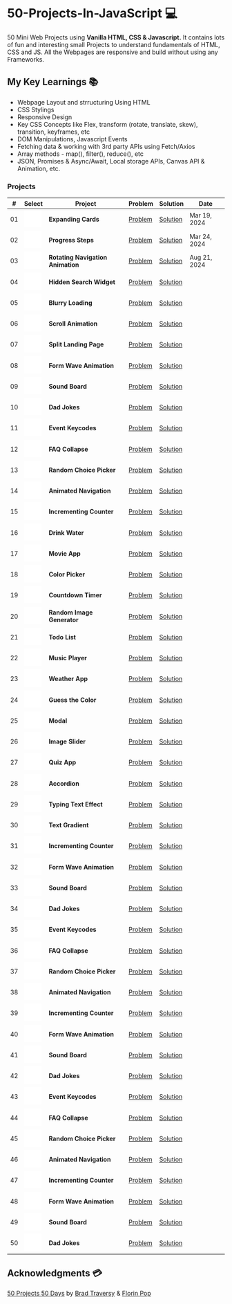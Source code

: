 # 50-Projects-In-JavaScript 💻

50 Mini Web Projects using **Vanilla HTML, CSS &amp; Javascript.** It contains lots of fun and interesting small Projects to understand fundamentals of HTML, CSS and JS. All the Webpages are responsive and build without using any Frameworks.

## My Key Learnings 📚

- Webpage Layout and strructuring Using HTML
- CSS Stylings
- Responsive Design
- Key CSS Concepts like Flex, transform (rotate, translate, skew), transition, keyframes, etc
- DOM Manipulations, Javascript Events
- Fetching data & working with 3rd party APIs using Fetch/Axios
- Array methods - map(), filter(), reduce(), etc
- JSON, Promises & Async/Await, Local storage APIs, Canvas API & Animation, etc.

### Projects
<body>
<table>
    <thead>
        <tr>
            <th>#</th>
            <th>Select</th>
            <th>Project</th>
            <th>Problem</th>
            <th>Solution</th>
            <th>Date</th>
        </tr>
    </thead>
    <tbody>
        <tr>
            <td>01</td>
            <td><img src="./svg/checked.svg"></td>
            <td><strong>Expanding Cards</strong></td>
            <td><a href="https://50projects-50-days.netlify.app/01.%20expanding%20cards/" target="_blank">Problem</a></td>
            <td><a href="https://sarfarazstark.github.io/50-Projects-In-Javascript/1-Expanding%20Cards/" target="_blank">Solution</a></td>
            <td>Mar 19, 2024</td>
        </tr>
        <tr>
            <td>02</td>
            <td><img src="./svg/checked.svg"></td>
            <td><strong>Progress Steps</strong></td>
            <td><a href="https://50projects-50-days.netlify.app/02.%20progress%20steps/" target="_blank">Problem</a></td>
            <td><a href="https://sarfarazstark.github.io/50-Projects-In-Javascript/2-Progress%20Steps/" target="_blank">Solution</a></td>
            <td>Mar 24, 2024</td>
        </tr>
        <tr>
            <td>03</td>
            <td><img src="./svg/checked.svg"></td>
            <td><strong>Rotating Navigation Animation</strong></td>
            <td><a href="https://50projects-50-days.netlify.app/03.%20rotating%20navigation/" target="_blank">Problem</a></td>
            <td><a href="https://sarfarazstark.github.io/50-Projects-In-Javascript/3-Rotating%20Navigation%20Animation/" target="_blank">Solution</a></td>
            <td>Aug 21, 2024</td>
        </tr>
        <tr>
            <td>04</td>
            <td><img src="./svg/uncheck.svg"></td>
            <td><strong>Hidden Search Widget</strong></td>
            <td><a href="https://50projects-50-days.netlify.app/04.%20hidden%20search%20widget/" target="_blank">Problem</a></td>
            <td><a href="https://sarfarazstark.github.io/50-Projects-In-Javascript/4-Hidden%20Search%20Widget/" target="_blank">Solution</a></td>
            <td></td>
        </tr>
        <tr>
            <td>05</td>
            <td><img src="./svg/uncheck.svg"></td>
            <td><strong>Blurry Loading</strong></td>
            <td><a href="https://50projects-50-days.netlify.app/05.%20blurry%20loading/" target="_blank">Problem</a></td>
            <td><a href="https://sarfarazstark.github.io/50-Projects-In-Javascript/5-Blurry%20Loading/" target="_blank">Solution</a></td>
            <td></td>
        </tr>
        <tr>
            <td>06</td>
            <td><img src="./svg/uncheck.svg"></td>
            <td><strong>Scroll Animation</strong></td>
            <td><a href="https://50projects-50-days.netlify.app/06.%20scroll%20animation/" target="_blank">Problem</a></td>
            <td><a href="https://sarfarazstark.github.io/50-Projects-In-Javascript/6-Scroll%20Animation/" target="_blank">Solution</a></td>
            <td></td>
        </tr>
        <tr>
            <td>07</td>
            <td><img src="./svg/uncheck.svg"></td>
            <td><strong>Split Landing Page</strong></td>
            <td><a href="https://50projects-50-days.netlify.app/07.%20split%20landing%20page/" target="_blank">Problem</a></td>
            <td><a href="https://sarfarazstark.github.io/50-Projects-In-Javascript/7-Split%20Landing%20Page/" target="_blank">Solution</a></td>
            <td></td>
        </tr>
        <tr>
            <td>08</td>
            <td><img src="./svg/uncheck.svg"></td>
            <td><strong>Form Wave Animation</strong></td>
            <td><a href="https://50projects-50-days.netlify.app/08.%20form%20wave%20animation/" target="_blank">Problem</a></td>
            <td><a href="https://sarfarazstark.github.io/50-Projects-In-Javascript/8-Form%20Wave%20Animation/" target="_blank">Solution</a></td>
            <td></td>
        </tr>
        <tr>
            <td>09</td>
            <td><img src="./svg/uncheck.svg"></td>
            <td><strong>Sound Board</strong></td>
            <td><a href="https://50projects-50-days.netlify.app/09.%20sound%20board/" target="_blank">Problem</a></td>
            <td><a href="https://sarfarazstark.github.io/50-Projects-In-Javascript/9-Sound%20Board/" target="_blank">Solution</a></td>
            <td></td>
        </tr>
        <tr>
            <td>10</td>
            <td><img src="./svg/uncheck.svg"></td>
            <td><strong>Dad Jokes</strong></td>
            <td><a href="https://50projects-50-days.netlify.app/10.%20dad%20jokes/" target="_blank">Problem</a></td>
            <td><a href="https://sarfarazstark.github.io/50-Projects-In-Javascript/10-Dad%20Jokes/" target="_blank">Solution</a></td>
            <td></td>
        </tr>
        <tr>
            <td>11</td>
            <td><img src="./svg/uncheck.svg"></td>
            <td><strong>Event Keycodes</strong></td>
            <td><a href="https://50projects-50-days.netlify.app/11.%20event%20keycodes/" target="_blank">Problem</a></td>
            <td><a href="https://sarfarazstark.github.io/50-Projects-In-Javascript/11-Event%20Keycodes/" target="_blank">Solution</a></td>
            <td></td>
        </tr>
        <tr>
            <td>12</td>
            <td><img src="./svg/uncheck.svg"></td>
            <td><strong>FAQ Collapse</strong></td>
            <td><a href="https://50projects-50-days.netlify.app/12.%20faq%20collapse/" target="_blank">Problem</a></td>
            <td><a href="https://sarfarazstark.github.io/50-Projects-In-Javascript/12-FAQ%20Collapse/" target="_blank">Solution</a></td>
            <td></td>
        </tr>
        <tr>
            <td>13</td>
            <td><img src="./svg/uncheck.svg"></td>
            <td><strong>Random Choice Picker</strong></td>
            <td><a href="https://50projects-50-days.netlify.app/13.%20random%20choice%20picker/" target="_blank">Problem</a></td>
            <td><a href="https://sarfarazstark.github.io/50-Projects-In-Javascript/13-Random%20Choice%20Picker/" target="_blank">Solution</a></td>
            <td></td>
        </tr>
        <tr>
            <td>14</td>
            <td><img src="./svg/uncheck.svg"></td>
            <td><strong>Animated Navigation</strong></td>
            <td><a href="https://50projects-50-days.netlify.app/14.%20animated%20navigation/" target="_blank">Problem</a></td>
            <td><a href="https://sarfarazstark.github.io/50-Projects-In-Javascript/14-Animated%20Navigation/" target="_blank">Solution</a></td>
            <td></td>
        </tr>
        <tr>
            <td>15</td>
            <td><img src="./svg/uncheck.svg"></td>
            <td><strong>Incrementing Counter</strong></td>
            <td><a href="https://50projects-50-days.netlify.app/15.%20incrementing%20counter/" target="_blank">Problem</a></td>
            <td><a href="https://sarfarazstark.github.io/50-Projects-In-Javascript/15-Incrementing%20Counter/" target="_blank">Solution</a></td>
            <td></td>
        </tr>
        <tr>
            <td>16</td>
            <td><img src="./svg/uncheck.svg"></td>
            <td><strong>Drink Water</strong></td>
            <td><a href="https://50projects-50-days.netlify.app/16.%20drink%20water/" target="_blank">Problem</a></td>
            <td><a href="https://sarfarazstark.github.io/50-Projects-In-Javascript/16-Drink%20Water/" target="_blank">Solution</a></td>
            <td></td>
        </tr>
        <tr>
            <td>17</td>
            <td><img src="./svg/uncheck.svg"></td>
            <td><strong>Movie App</strong></td>
            <td><a href="https://50projects-50-days.netlify.app/17.%20movie%20app/" target="_blank">Problem</a></td>
            <td><a href="https://sarfarazstark.github.io/50-Projects-In-Javascript/17-Movie%20App/" target="_blank">Solution</a></td>
            <td></td>
        </tr>
        <tr>
            <td>18</td>
            <td><img src="./svg/uncheck.svg"></td>
            <td><strong>Color Picker</strong></td>
            <td><a href="https://50projects-50-days.netlify.app/18.%20color%20picker/" target="_blank">Problem</a></td>
            <td><a href="https://sarfarazstark.github.io/50-Projects-In-Javascript/18-Color%20Picker/" target="_blank">Solution</a></td>
            <td></td>
        </tr>
        <tr>
            <td>19</td>
            <td><img src="./svg/uncheck.svg"></td>
            <td><strong>Countdown Timer</strong></td>
            <td><a href="https://50projects-50-days.netlify.app/19.%20countdown%20timer/" target="_blank">Problem</a></td>
            <td><a href="https://sarfarazstark.github.io/50-Projects-In-Javascript/19-Countdown%20Timer/" target="_blank">Solution</a></td>
            <td></td>
        </tr>
        <tr>
            <td>20</td>
            <td><img src="./svg/uncheck.svg"></td>
            <td><strong>Random Image Generator</strong></td>
            <td><a href="https://50projects-50-days.netlify.app/20.%20random%20image%20generator/" target="_blank">Problem</a></td>
            <td><a href="https://sarfarazstark.github.io/50-Projects-In-Javascript/20-Random%20Image%20Generator/" target="_blank">Solution</a></td>
            <td></td>
        </tr>
        <tr>
            <td>21</td>
            <td><img src="./svg/uncheck.svg"></td>
            <td><strong>Todo List</strong></td>
            <td><a href="https://50projects-50-days.netlify.app/21.%20todo%20list/" target="_blank">Problem</a></td>
            <td><a href="https://sarfarazstark.github.io/50-Projects-In-Javascript/21-Todo%20List/" target="_blank">Solution</a></td>
            <td></td>
        </tr>
        <tr>
            <td>22</td>
            <td><img src="./svg/uncheck.svg"></td>
            <td><strong>Music Player</strong></td>
            <td><a href="https://50projects-50-days.netlify.app/22.%20music%20player/" target="_blank">Problem</a></td>
            <td><a href="https://sarfarazstark.github.io/50-Projects-In-Javascript/22-Music%20Player/" target="_blank">Solution</a></td>
            <td></td>
        </tr>
        <tr>
            <td>23</td>
            <td><img src="./svg/uncheck.svg"></td>
            <td><strong>Weather App</strong></td>
            <td><a href="https://50projects-50-days.netlify.app/23.%20weather%20app/" target="_blank">Problem</a></td>
            <td><a href="https://sarfarazstark.github.io/50-Projects-In-Javascript/23-Weather%20App/" target="_blank">Solution</a></td>
            <td></td>
        </tr>
        <tr>
            <td>24</td>
            <td><img src="./svg/uncheck.svg"></td>
            <td><strong>Guess the Color</strong></td>
            <td><a href="https://50projects-50-days.netlify.app/24.%20guess%20the%20color/" target="_blank">Problem</a></td>
            <td><a href="https://sarfarazstark.github.io/50-Projects-In-Javascript/24-Guess%20the%20Color/" target="_blank">Solution</a></td>
            <td></td>
        </tr>
        <tr>
            <td>25</td>
            <td><img src="./svg/uncheck.svg"></td>
            <td><strong>Modal</strong></td>
            <td><a href="https://50projects-50-days.netlify.app/25.%20modal/" target="_blank">Problem</a></td>
            <td><a href="https://sarfarazstark.github.io/50-Projects-In-Javascript/25-Modal/" target="_blank">Solution</a></td>
            <td></td>
        </tr>
        <tr>
            <td>26</td>
            <td><img src="./svg/uncheck.svg"></td>
            <td><strong>Image Slider</strong></td>
            <td><a href="https://50projects-50-days.netlify.app/26.%20image%20slider/" target="_blank">Problem</a></td>
            <td><a href="https://sarfarazstark.github.io/50-Projects-In-Javascript/26-Image%20Slider/" target="_blank">Solution</a></td>
            <td></td>
        </tr>
        <tr>
            <td>27</td>
            <td><img src="./svg/uncheck.svg"></td>
            <td><strong>Quiz App</strong></td>
            <td><a href="https://50projects-50-days.netlify.app/27.%20quiz%20app/" target="_blank">Problem</a></td>
            <td><a href="https://sarfarazstark.github.io/50-Projects-In-Javascript/27-Quiz%20App/" target="_blank">Solution</a></td>
            <td></td>
        </tr>
        <tr>
            <td>28</td>
            <td><img src="./svg/uncheck.svg"></td>
            <td><strong>Accordion</strong></td>
            <td><a href="https://50projects-50-days.netlify.app/28.%20accordion/" target="_blank">Problem</a></td>
            <td><a href="https://sarfarazstark.github.io/50-Projects-In-Javascript/28-Accordion/" target="_blank">Solution</a></td>
            <td></td>
        </tr>
        <tr>
            <td>29</td>
            <td><img src="./svg/uncheck.svg"></td>
            <td><strong>Typing Text Effect</strong></td>
            <td><a href="https://50projects-50-days.netlify.app/29.%20typing%20text%20effect/" target="_blank">Problem</a></td>
            <td><a href="https://sarfarazstark.github.io/50-Projects-In-Javascript/29-Typing%20Text%20Effect/" target="_blank">Solution</a></td>
            <td></td>
        </tr>
        <tr>
            <td>30</td>
            <td><img src="./svg/uncheck.svg"></td>
            <td><strong>Text Gradient</strong></td>
            <td><a href="https://50projects-50-days.netlify.app/30.%20text%20gradient/" target="_blank">Problem</a></td>
            <td><a href="https://sarfarazstark.github.io/50-Projects-In-Javascript/30-Text%20Gradient/" target="_blank">Solution</a></td>
            <td></td>
        </tr>
        <tr>
            <td>31</td>
            <td><img src="./svg/uncheck.svg"></td>
            <td><strong>Incrementing Counter</strong></td>
            <td><a href="https://50projects-50-days.netlify.app/31.%20incrementing%20counter/" target="_blank">Problem</a></td>
            <td><a href="https://sarfarazstark.github.io/50-Projects-In-Javascript/31-Incrementing%20Counter/" target="_blank">Solution</a></td>
            <td></td>
        </tr>
        <tr>
            <td>32</td>
            <td><img src="./svg/uncheck.svg"></td>
            <td><strong>Form Wave Animation</strong></td>
            <td><a href="https://50projects-50-days.netlify.app/32.%20form%20wave%20animation/" target="_blank">Problem</a></td>
            <td><a href="https://sarfarazstark.github.io/50-Projects-In-Javascript/32-Form%20Wave%20Animation/" target="_blank">Solution</a></td>
            <td></td>
        </tr>
        <tr>
            <td>33</td>
            <td><img src="./svg/uncheck.svg"></td>
            <td><strong>Sound Board</strong></td>
            <td><a href="https://50projects-50-days.netlify.app/33.%20sound%20board/" target="_blank">Problem</a></td>
            <td><a href="https://sarfarazstark.github.io/50-Projects-In-Javascript/33-Sound%20Board/" target="_blank">Solution</a></td>
            <td></td>
        </tr>
        <tr>
            <td>34</td>
            <td><img src="./svg/uncheck.svg"></td>
            <td><strong>Dad Jokes</strong></td>
            <td><a href="https://50projects-50-days.netlify.app/34.%20dad%20jokes/" target="_blank">Problem</a></td>
            <td><a href="https://sarfarazstark.github.io/50-Projects-In-Javascript/34-Dad%20Jokes/" target="_blank">Solution</a></td>
            <td></td>
        </tr>
        <tr>
            <td>35</td>
            <td><img src="./svg/uncheck.svg"></td>
            <td><strong>Event Keycodes</strong></td>
            <td><a href="https://50projects-50-days.netlify.app/35.%20event%20keycodes/" target="_blank">Problem</a></td>
            <td><a href="https://sarfarazstark.github.io/50-Projects-In-Javascript/35-Event%20Keycodes/" target="_blank">Solution</a></td>
            <td></td>
        </tr>
        <tr>
            <td>36</td>
            <td><img src="./svg/uncheck.svg"></td>
            <td><strong>FAQ Collapse</strong></td>
            <td><a href="https://50projects-50-days.netlify.app/36.%20faq%20collapse/" target="_blank">Problem</a></td>
            <td><a href="https://sarfarazstark.github.io/50-Projects-In-Javascript/36-FAQ%20Collapse/" target="_blank">Solution</a></td>
            <td></td>
        </tr>
        <tr>
            <td>37</td>
            <td><img src="./svg/uncheck.svg"></td>
            <td><strong>Random Choice Picker</strong></td>
            <td><a href="https://50projects-50-days.netlify.app/37.%20random%20choice%20picker/" target="_blank">Problem</a></td>
            <td><a href="https://sarfarazstark.github.io/50-Projects-In-Javascript/37-Random%20Choice%20Picker/" target="_blank">Solution</a></td>
            <td></td>
        </tr>
        <tr>
            <td>38</td>
            <td><img src="./svg/uncheck.svg"></td>
            <td><strong>Animated Navigation</strong></td>
            <td><a href="https://50projects-50-days.netlify.app/38.%20animated%20navigation/" target="_blank">Problem</a></td>
            <td><a href="https://sarfarazstark.github.io/50-Projects-In-Javascript/38-Animated%20Navigation/" target="_blank">Solution</a></td>
            <td></td>
        </tr>
        <tr>
            <td>39</td>
            <td><img src="./svg/uncheck.svg"></td>
            <td><strong>Incrementing Counter</strong></td>
            <td><a href="https://50projects-50-days.netlify.app/39.%20incrementing%20counter/" target="_blank">Problem</a></td>
            <td><a href="https://sarfarazstark.github.io/50-Projects-In-Javascript/39-Incrementing%20Counter/" target="_blank">Solution</a></td>
            <td></td>
        </tr>
        <tr>
            <td>40</td>
            <td><img src="./svg/uncheck.svg"></td>
            <td><strong>Form Wave Animation</strong></td>
            <td><a href="https://50projects-50-days.netlify.app/40.%20form%20wave%20animation/" target="_blank">Problem</a></td>
            <td><a href="https://sarfarazstark.github.io/50-Projects-In-Javascript/40-Form%20Wave%20Animation/" target="_blank">Solution</a></td>
            <td></td>
        </tr>
        <tr>
            <td>41</td>
            <td><img src="./svg/uncheck.svg"></td>
            <td><strong>Sound Board</strong></td>
            <td><a href="https://50projects-50-days.netlify.app/41.%20sound%20board/" target="_blank">Problem</a></td>
            <td><a href="https://sarfarazstark.github.io/50-Projects-In-Javascript/41-Sound%20Board/" target="_blank">Solution</a></td>
            <td></td>
        </tr>
        <tr>
            <td>42</td>
            <td><img src="./svg/uncheck.svg"></td>
            <td><strong>Dad Jokes</strong></td>
            <td><a href="https://50projects-50-days.netlify.app/42.%20dad%20jokes/" target="_blank">Problem</a></td>
            <td><a href="https://sarfarazstark.github.io/50-Projects-In-Javascript/42-Dad%20Jokes/" target="_blank">Solution</a></td>
            <td></td>
        </tr>
        <tr>
            <td>43</td>
            <td><img src="./svg/uncheck.svg"></td>
            <td><strong>Event Keycodes</strong></td>
            <td><a href="https://50projects-50-days.netlify.app/43.%20event%20keycodes/" target="_blank">Problem</a></td>
            <td><a href="https://sarfarazstark.github.io/50-Projects-In-Javascript/43-Event%20Keycodes/" target="_blank">Solution</a></td>
            <td></td>
        </tr>
        <tr>
            <td>44</td>
            <td><img src="./svg/uncheck.svg"></td>
            <td><strong>FAQ Collapse</strong></td>
            <td><a href="https://50projects-50-days.netlify.app/44.%20faq%20collapse/" target="_blank">Problem</a></td>
            <td><a href="https://sarfarazstark.github.io/50-Projects-In-Javascript/44-FAQ%20Collapse/" target="_blank">Solution</a></td>
            <td></td>
        </tr>
        <tr>
            <td>45</td>
            <td><img src="./svg/uncheck.svg"></td>
            <td><strong>Random Choice Picker</strong></td>
            <td><a href="https://50projects-50-days.netlify.app/45.%20random%20choice%20picker/" target="_blank">Problem</a></td>
            <td><a href="https://sarfarazstark.github.io/50-Projects-In-Javascript/45-Random%20Choice%20Picker/" target="_blank">Solution</a></td>
            <td></td>
        </tr>
        <tr>
            <td>46</td>
            <td><img src="./svg/uncheck.svg"></td>
            <td><strong>Animated Navigation</strong></td>
            <td><a href="https://50projects-50-days.netlify.app/46.%20animated%20navigation/" target="_blank">Problem</a></td>
            <td><a href="https://sarfarazstark.github.io/50-Projects-In-Javascript/46-Animated%20Navigation/" target="_blank">Solution</a></td>
            <td></td>
        </tr>
        <tr>
            <td>47</td>
            <td><img src="./svg/uncheck.svg"></td>
            <td><strong>Incrementing Counter</strong></td>
            <td><a href="https://50projects-50-days.netlify.app/47.%20incrementing%20counter/" target="_blank">Problem</a></td>
            <td><a href="https://sarfarazstark.github.io/50-Projects-In-Javascript/47-Incrementing%20Counter/" target="_blank">Solution</a></td>
            <td></td>
        </tr>
        <tr>
            <td>48</td>
            <td><img src="./svg/uncheck.svg"></td>
            <td><strong>Form Wave Animation</strong></td>
            <td><a href="https://50projects-50-days.netlify.app/48.%20form%20wave%20animation/" target="_blank">Problem</a></td>
            <td><a href="https://sarfarazstark.github.io/50-Projects-In-Javascript/48-Form%20Wave%20Animation/" target="_blank">Solution</a></td>
            <td></td>
        </tr>
        <tr>
            <td>49</td>
            <td><img src="./svg/uncheck.svg"></td>
            <td><strong>Sound Board</strong></td>
            <td><a href="https://50projects-50-days.netlify.app/49.%20sound%20board/" target="_blank">Problem</a></td>
            <td><a href="https://sarfarazstark.github.io/50-Projects-In-Javascript/49-Sound%20Board/" target="_blank">Solution</a></td>
            <td></td>
        </tr>
        <tr>
            <td>50</td>
            <td><img src="./svg/uncheck.svg"></td>
            <td><strong>Dad Jokes</strong></td>
            <td><a href="https://50projects-50-days.netlify.app/50.%20dad%20jokes/" target="_blank">Problem</a></td>
            <td><a href="https://sarfarazstark.github.io/50-Projects-In-Javascript/50-Dad%20Jokes/" target="_blank">Solution</a></td>
            <td></td>
        </tr>
    </table>
</body>



## Acknowledgments 💳

[50 Projects 50 Days](https://www.udemy.com/course/50-projects-50-days/) by [Brad Traversy](https://www.youtube.com/traversymedia) & [Florin Pop](https://www.youtube.com/florinpop)
